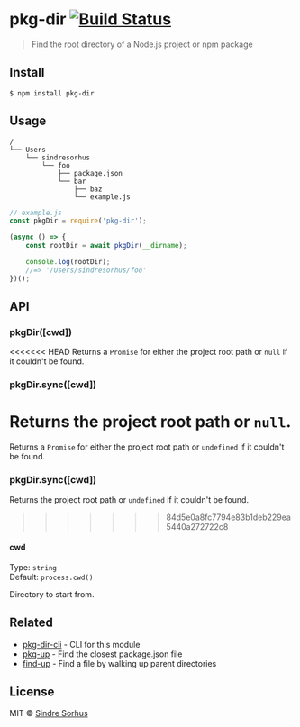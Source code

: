 # pkg-dir [![Build Status](https://travis-ci.org/sindresorhus/pkg-dir.svg?branch=master)](https://travis-ci.org/sindresorhus/pkg-dir)

> Find the root directory of a Node.js project or npm package


## Install

```
$ npm install pkg-dir
```


## Usage

```
/
└── Users
    └── sindresorhus
        └── foo
            ├── package.json
            └── bar
                ├── baz
                └── example.js
```

```js
// example.js
const pkgDir = require('pkg-dir');

(async () => {
	const rootDir = await pkgDir(__dirname);

	console.log(rootDir);
	//=> '/Users/sindresorhus/foo'
})();
```


## API

### pkgDir([cwd])

<<<<<<< HEAD
Returns a `Promise` for either the project root path or `null` if it couldn't be found.

### pkgDir.sync([cwd])

Returns the project root path or `null`.
=======
Returns a `Promise` for either the project root path or `undefined` if it couldn't be found.

### pkgDir.sync([cwd])

Returns the project root path or `undefined` if it couldn't be found.
>>>>>>> 84d5e0a8fc7794e83b1deb229ea5440a272722c8

#### cwd

Type: `string`<br>
Default: `process.cwd()`

Directory to start from.


## Related

- [pkg-dir-cli](https://github.com/sindresorhus/pkg-dir-cli) - CLI for this module
- [pkg-up](https://github.com/sindresorhus/pkg-up) - Find the closest package.json file
- [find-up](https://github.com/sindresorhus/find-up) - Find a file by walking up parent directories


## License

MIT © [Sindre Sorhus](https://sindresorhus.com)
